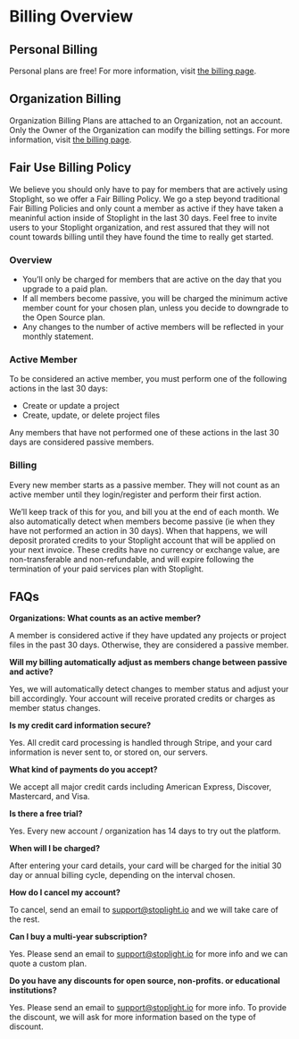# Billing Overview 

## Personal Billing 
Personal plans are free! For more information, visit [the billing page](https://stoplight.io/pricing).

## Organization Billing
Organization Billing Plans are attached to an Organization, not an account. Only the Owner of the Organization can modify the billing settings. For more information, visit [the billing page](https://stoplight.io/pricing). 

## Fair Use Billing Policy 

We believe you should only have to pay for members that are actively using Stoplight, so we offer a Fair Billing Policy. We go a step beyond traditional Fair Billing Policies and only count a member as active if they have taken a meaninful action inside of Stoplight in the last 30 days. Feel free to invite users to your Stoplight organization, and rest assured that they will not count towards billing until they have found the time to really get started.

### Overview

- You’ll only be charged for members that are active on the day that you upgrade to a paid plan.
- If all members become passive, you will be charged the minimum active member count for your chosen plan, unless you decide to downgrade to the Open Source plan.
- Any changes to the number of active members will be reflected in your monthly statement.

### Active Member

To be considered an active member, you must perform one of the following actions in the last 30 days: 

- Create or update a project
- Create, update, or delete project files

Any members that have not performed one of these actions in the last 30 days are considered passive members. 

### Billing

Every new member starts as a passive member. They will not count as an active member until they login/register and perform their first action.

We’ll keep track of this for you, and bill you at the end of each month. We also automatically detect when members become passive (ie when they have not performed an action in 30 days). When that happens, we will deposit prorated credits to your Stoplight account that will be applied on your next invoice. These credits have no currency or exchange value, are non-transferable and non-refundable, and will expire following the termination of your paid services plan with Stoplight.

## FAQs

**Organizations: What counts as an active member?**

A member is considered active if they have updated any projects or project files in the past 30 days. Otherwise, they are considered a passive member.

**Will my billing automatically adjust as members change between passive and active?**

Yes, we will automatically detect changes to member status and adjust your bill accordingly. Your account will receive prorated credits or charges as member status changes.

**Is my credit card information secure?**

Yes. All credit card processing is handled through Stripe, and your card information is never sent to, or stored on, our servers.

**What kind of payments do you accept?**

We accept all major credit cards including American Express, Discover, Mastercard, and Visa.

**Is there a free trial?**

Yes. Every new account / organization has 14 days to try out the platform.

**When will I be charged?**

After entering your card details, your card will be charged for the initial 30 day or annual billing cycle, depending on the interval chosen.

**How do I cancel my account?**

To cancel, send an email to support@stoplight.io and we will take care of the rest.

**Can I buy a multi-year subscription?**

Yes. Please send an email to support@stoplight.io for more info and we can quote a custom plan.

**Do you have any discounts for open source, non-profits. or educational institutions?**

Yes. Please send an email to support@stoplight.io for more info. To provide the discount, we will ask for more information based on the type of discount. 



